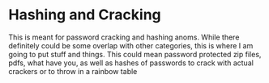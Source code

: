 # Hashing and Cracking

This is meant for password cracking and hashing anoms. While there definitely could be some overlap with other categories, this is where I am going to put stuff and things. This could mean password protected zip files, pdfs, what have you, as well as hashes of passwords to crack with actual crackers or to throw in a rainbow table
